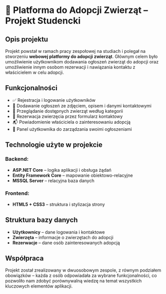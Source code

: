 # 🐾 Platforma do Adopcji Zwierząt – Projekt Studencki

## Opis projektu

Projekt powstał w ramach pracy zespołowej na studiach i polegał na stworzeniu **webowej platformy do adopcji zwierząt**. Głównym celem było umożliwienie użytkownikom dodawania ogłoszeń zwierząt do adopcji oraz umożliwienie innym osobom rezerwacji i nawiązania kontaktu z właścicielem w celu adopcji.

## Funkcjonalności
- ✅ Rejestracja i logowanie użytkowników
- 🐶 Dodawanie ogłoszeń ze zdjęciem, opisem i danymi kontaktowymi
- 🔎 Przeglądanie dostępnych zwierząt według kategorii
- 📩 Rezerwacja zwierzęcia przez formularz kontaktowy
- 📬 Powiadomienie właściciela o zainteresowaniu adopcją
- 🔐 Panel użytkownika do zarządzania swoimi ogłoszeniami

## Technologie użyte w projekcie

### Backend:
- **ASP.NET Core** – logika aplikacji i obsługa żądań
- **Entity Framework Core** – mapowanie obiektowo-relacyjne
- **MSSQL Server** – relacyjna baza danych

### Frontend:
- **HTML5 + CSS3** – struktura i stylizacja strony

## Struktura bazy danych
- **Użytkownicy** – dane logowania i kontaktowe
- **Zwierzęta** – informacje o zwierzętach do adopcji
- **Rezerwacje** – dane osób zainteresowanych adopcją

## Współpraca
Projekt został zrealizowany w dwuosobowym zespole, z równym podziałem obowiązków – każda z osób odpowiadała za wybrane funkcjonalności, co pozwoliło nam zdobyć porównywalną wiedzę na temat wszystkich kluczowych elementów aplikacji.
